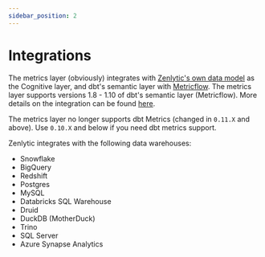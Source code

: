 ```yaml
---
sidebar_position: 2
---
```


# Integrations

The metrics layer (obviously) integrates with [Zenlytic's own data model](../../5_data_modeling/1_data_modeling.md) as the Cognitive layer, and dbt's semantic layer with [Metricflow](https://docs.getdbt.com/docs/build/sl-getting-started). The metrics layer supports versions 1.8 - 1.10 of dbt's semantic layer (Metricflow). More details on the integration can be found [here](../../5_data_modeling/12_dbt_metricflow.md).

The metrics layer no longer supports dbt Metrics (changed in `0.11.X` and above). Use `0.10.X` and below if you need dbt metrics support.


Zenlytic integrates with the following data warehouses:
* Snowflake
* BigQuery
* Redshift
* Postgres
* MySQL
* Databricks SQL Warehouse
* Druid
* DuckDB (MotherDuck)
* Trino
* SQL Server
* Azure Synapse Analytics
